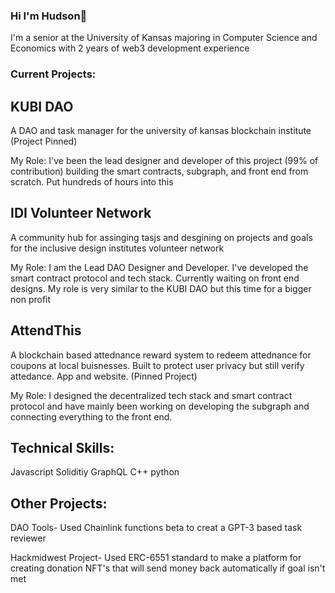 ### Hi I'm Hudson👋

I'm a senior at the University of Kansas majoring in Computer Science and Economics with 2 years of web3 development experience

### Current Projects:

## KUBI DAO 
A DAO and task manager for the university of kansas blockchain institute (Project Pinned)

My Role:
I've been the lead designer and developer of this project (99% of contribution) building the smart contracts, subgraph, and front end from scratch. Put hundreds of hours into this 

## IDI Volunteer Network
A community hub for assinging tasjs and desgining on projects and goals for the inclusive design institutes volunteer network

My Role:
I am the Lead DAO Designer and Developer. I've developed the smart contract protocol and tech stack. Currently waiting on front end designs. My role is very similar to the KUBI DAO but this time for a bigger non profit

## AttendThis  
A blockchain based attednance reward system to redeem attednance for coupons at local buisnesses. Built to protect user privacy but still verify attedance. App and website. (Pinned Project)

My Role: 
I designed the decentralized tech stack and smart contract protocol and have mainly been working on developing the subgraph and connecting everything to the front end.

## Technical Skills:
Javascript
Soliditiy
GraphQL
C++
python 


## Other Projects:
DAO Tools- Used Chainlink functions beta to creat a GPT-3 based task reviewer

Hackmidwest Project- Used ERC-6551 standard to make a platform for creating donation NFT's that will send money back automatically if goal isn't met
<!--
**hudsonhrh/hudsonhrh** is a ✨ _special_ ✨ repository because its `README.md` (this file) appears on your GitHub profile.

Here are some ideas to get you started:

- 🔭 I’m currently working on ...
- 🌱 I’m currently learning ...
- 👯 I’m looking to collaborate on ...
- 🤔 I’m looking for help with ...
- 💬 Ask me about ...
- 📫 How to reach me: ...
- 😄 Pronouns: ...
- ⚡ Fun fact: ...
-->
